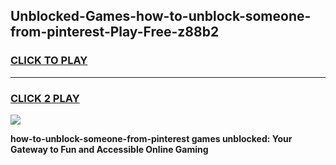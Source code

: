 
## Unblocked-Games-how-to-unblock-someone-from-pinterest-Play-Free-z88b2
<h3>
<a href="https://premium76.site?title=how-to-unblock-someone-from-pinterest&ref=21A">CLICK TO PLAY</a></h3>
<hr>

<h3>
<a href="https://premium76.site?title=how-to-unblock-someone-from-pinterest&ref=21A">CLICK 2 PLAY</a>
  
</h3>

<a href="https://premium76.site?title=how-to-unblock-someone-from-pinterest&ref=21A"><img src="https://clearcache.store/games.png"></a>


**how-to-unblock-someone-from-pinterest games unblocked: Your Gateway to Fun and Accessible Online Gaming**
